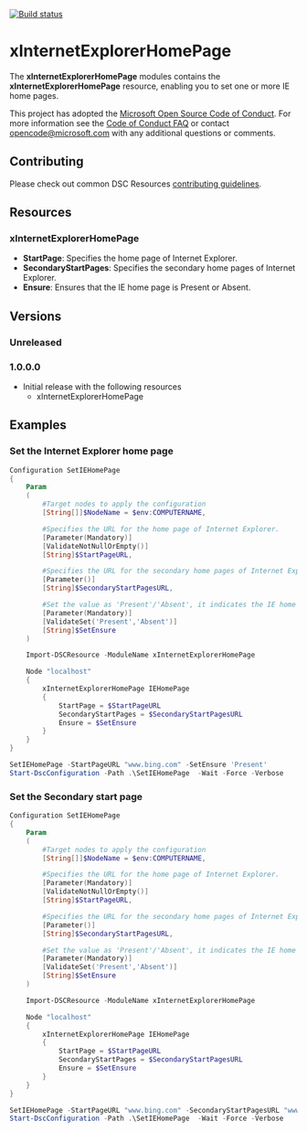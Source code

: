 [![Build status](https://ci.appveyor.com/api/projects/status/2f73cnimuofa6v20/branch/master?svg=true)](https://ci.appveyor.com/project/PowerShell/xinternetexplorerhomepage/branch/master)

# xInternetExplorerHomePage

The **xInternetExplorerHomePage** modules contains the **xInternetExplorerHomePage** resource, enabling you to set one or more IE home pages. 


This project has adopted the [Microsoft Open Source Code of Conduct](https://opensource.microsoft.com/codeofconduct/).
For more information see the [Code of Conduct FAQ](https://opensource.microsoft.com/codeofconduct/faq/) or contact [opencode@microsoft.com](mailto:opencode@microsoft.com) with any additional questions or comments.

## Contributing
Please check out common DSC Resources [contributing guidelines](https://github.com/PowerShell/DscResource.Kit/blob/master/CONTRIBUTING.md).


## Resources

### xInternetExplorerHomePage

* **StartPage**: Specifies the home page of Internet Explorer.
* **SecondaryStartPages**: Specifies the secondary home pages of Internet Explorer.
* **Ensure**: Ensures that the IE home page is Present or Absent.


## Versions

### Unreleased

### 1.0.0.0

* Initial release with the following resources 
    * xInternetExplorerHomePage


## Examples

### Set the Internet Explorer home page

```powershell
Configuration SetIEHomePage
{
    Param
    (
        #Target nodes to apply the configuration  
        [String[]]$NodeName = $env:COMPUTERNAME,  

        #Specifies the URL for the home page of Internet Explorer.
        [Parameter(Mandatory)]  
        [ValidateNotNullOrEmpty()]  
        [String]$StartPageURL,  

        #Specifies the URL for the secondary home pages of Internet Explorer.
        [Parameter()]   
        [String]$SecondaryStartPagesURL,  

        #Set the value as 'Present'/'Absent', it indicates the IE home page is configured/unconfigured.
        [Parameter(Mandatory)]  
        [ValidateSet('Present','Absent')]  
        [String]$SetEnsure
    )

    Import-DSCResource -ModuleName xInternetExplorerHomePage

    Node "localhost"
    {
        xInternetExplorerHomePage IEHomePage
        {
            StartPage = $StartPageURL
            SecondaryStartPages = $SecondaryStartPagesURL
            Ensure = $SetEnsure
        }
    }
}

SetIEHomePage -StartPageURL "www.bing.com" -SetEnsure 'Present'
Start-DscConfiguration -Path .\SetIEHomePage  -Wait -Force -Verbose
```

### Set the Secondary start page

```powershell 
Configuration SetIEHomePage
{
    Param
    (
        #Target nodes to apply the configuration  
        [String[]]$NodeName = $env:COMPUTERNAME,  

        #Specifies the URL for the home page of Internet Explorer.
        [Parameter(Mandatory)]  
        [ValidateNotNullOrEmpty()]  
        [String]$StartPageURL,  

        #Specifies the URL for the secondary home pages of Internet Explorer.
        [Parameter()]   
        [String]$SecondaryStartPagesURL,  

        #Set the value as 'Present'/'Absent', it indicates the IE home page is configured/unconfigured.
        [Parameter(Mandatory)]  
        [ValidateSet('Present','Absent')]  
        [String]$SetEnsure
    )

    Import-DSCResource -ModuleName xInternetExplorerHomePage

    Node "localhost"
    {
        xInternetExplorerHomePage IEHomePage
        {
            StartPage = $StartPageURL
            SecondaryStartPages = $SecondaryStartPagesURL
            Ensure = $SetEnsure
        }
    }
}

SetIEHomePage -StartPageURL "www.bing.com" -SecondaryStartPagesURL "www.google.com" -SetEnsure 'Present'
Start-DscConfiguration -Path .\SetIEHomePage  -Wait -Force -Verbose
```
